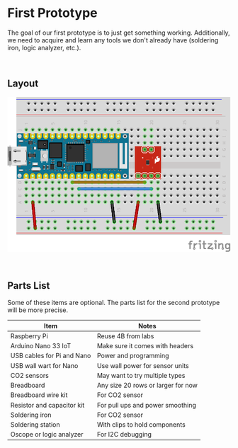 # First Prototype

The goal of our first prototype is to just get something working. Additionally, we need to acquire and learn any tools we don't already have (soldering iron, logic analyzer, etc.).


&nbsp;
## Layout

![Alt Text](first-prototype.png?raw=true)


&nbsp;
## Parts List

Some of these items are optional. The parts list for the second prototype will be more precise.

| Item                       | Notes                              |
|----------------------------|------------------------------------|
| Raspberry Pi               | Reuse 4B from labs                 |
| Arduino Nano 33 IoT        | Make sure it comes with headers    |
| USB cables for Pi and Nano | Power and programming              |
| USB wall wart for Nano     | Use wall power for sensor units    |
| CO2 sensors                | May want to try multiple types     |
| Breadboard                 | Any size 20 rows or larger for now |
| Breadboard wire kit        | For CO2 sensor                     |
| Resistor and capacitor kit | For pull ups and power smoothing   |
| Soldering iron             | For CO2 sensor                     |
| Soldering station          | With clips to hold components      |
| Oscope or logic analyzer   | For I2C debugging                  |
